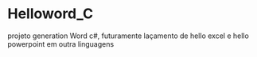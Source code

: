 # Helloword_C
projeto generation
Word c#, futuramente laçamento de hello excel e hello powerpoint em outra linguagens
